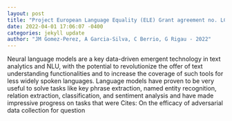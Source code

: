 ```yaml
--- 
layout: post 
title: "Project European Language Equality (ELE) Grant agreement no. LC-01641480101018166 ELE Coordinator Prof. Dr. Andy Way (DCU) Co-coordinator Prof. Dr" 
date: 2022-04-01 17:06:07 -0400 
categories: jekyll update 
author: "JM Gomez-Perez, A Garcia-Silva, C Berrio, G Rigau - 2022" 
--- 
```

Neural language models are a key data-driven emergent technology in text analytics and NLU, with the potential to revolutionize the offer of text understanding functionalities and to increase the coverage of such tools for less widely spoken languages. Language models have proven to be very useful to solve tasks like key phrase extraction, named entity recognition, relation extraction, classification, and sentiment analysis and have made impressive progress on tasks that were Cites: On the efficacy of adversarial data collection for question